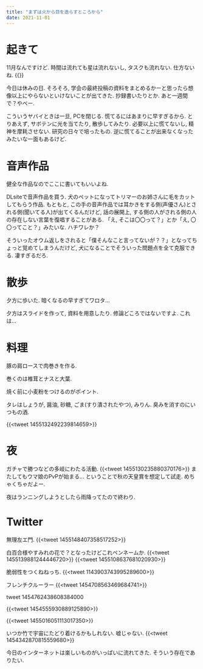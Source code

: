 ```yaml
---
title: "まずは火から目を逸らすところから"
date: 2021-11-01
---
```


# 起きて
11月なんですけど. 時間は流れても星は流れないし, タスクも流れない. 仕方ないね.
{{<youtube ueq2QFIIpu0>}}

今日は休みの日. そろそろ, 学会の最終投稿の資料をまとめるかーと思ったら想像以上にやらないといけないことが出てきた. 抄録書いたりとか. あと一週間で？やべー.

こういうヤバイときは一旦, PCを閉じる. 慌てるにはあまりに早すぎるから. とりあえず, サボテンに光を当てたり, 散歩してみたり. 必要以上に慌てないし, 精神を摩耗させない. 研究の日々で培ったもの. 逆に慌てることが出来なくなったみたいな一面もあるけど.

# 音声作品
健全な作品なのでここに書いてもいいよね.

DLsiteで音声作品を買う. 犬のペットになってトリマーのお姉さんに毛をカットしてもらう作品. もともと, この手の音声作品では耳かきをする側(声優さん)とされる側(聞いてる人)が出てくるんだけど, 話の展開上, する側の人がされる側の人の存在しない言葉を復唱することがある. 「え, そこは〇〇って？」とか「え, 〇〇ってこと？」みたいな. ハチワレか？

そういったオウム返しをされると「僕そんなこと言ってないが？？」となってちょっと覚めてしまうんだけど, 犬になることでそういった問題点を全て克服できる. 凄すぎるだろ.

# 散歩
夕方に歩いた. 暗くなるの早すぎてワロタ...

夕方はスライドを作って, 資料を用意したり. 修論どころではないですよ. これは...

# 料理
豚の肩ロースで肉巻きを作る.

巻くのは椎茸とナスと大葉.

焼く前に小麦粉をつけるのがポイント.

タレはしょうが, 醤油, 砂糖, ごま(すり潰されたやつ), みりん. 臭みを消すのにいつもの酒.

{{<tweet 1455132492239814659>}}

# 夜
ガチャで勝つなどの多岐にわたる活動.
{{<tweet 1455130235880370176>}}
またしてもウマ娘のPvPが始まる... ということで秋の天皇賞を想定して試走. めちゃくちゃだよー.

夜はランニングしようとしたら雨降ってたので終わり. 

# Twitter
無理左エ門.
{{<tweet 1455148407358517252>}}

白百合様やすみれの花で？となったけどこれペンネームか.
{{<tweet 1455139881244446720>}}
{{<tweet 1455108637681020930>}}

脆弱性をつくねねっち.
{{<tweet 1143903743995289600>}}

フレンチクルーラー
{{<tweet 1454708563469684741>}}

tweet 1454762438608384000

{{<tweet 1454555930889125890>}}

{{<tweet 1455016051113017350>}}

いつか竹で宇宙にたどり着けるかもしれない. 嘘じゃない.
{{<tweet 1454342870815559680>}}

今日のインターネットは楽しいものがいっぱいに流れてきた. そういう存在でありたい.